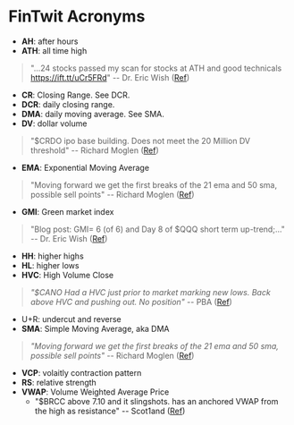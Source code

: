 # FinTwit Acronyms

- **AH**: after hours
- **ATH**: all time high
> "...24 stocks passed my scan for stocks at ATH and good technicals https://ift.tt/uCr5FRd" -- Dr. Eric Wish (<a href="https://twitter.com/WishingWealth/status/1512234143693910028">Ref</a>)
- **CR**: Closing Range. See DCR.
- **DCR**: daily closing range.
- **DMA**: daily moving average. See SMA.
- **DV**: dollar volume
> "$CRDO ipo base building. Does not meet the 20 Million DV threshold" -- Richard Moglen (<a href="https://twitter.com/RichardMoglen/status/1508246352173539332">Ref</a>)
- **EMA**: Exponential Moving Average
>"Moving forward we get the first breaks of the 21 ema and 50 sma, possible sell points" -- Richard Moglen (<a href="https://twitter.com/RichardMoglen/status/1510278237229924363">Ref</a>)
- **GMI**: Green market index
> "Blog post: GMI= 6 (of 6) and Day 8 of $QQQ short term up-trend;..." -- Dr. Eric Wish (<a href="https://twitter.com/WishingWealth/status/1509229563733291008">Ref</a>)
- **HH**: higher highs
- **HL**: higher lows
- **HVC**: High Volume Close
> *"$CANO Had a HVC just prior to market marking new lows. Back above HVC and pushing out. No position"* -- PBA (<a href="https://twitter.com/801010athlete/status/1508861150435454980">Ref</a>)
- U+R: undercut and reverse
- **SMA**: Simple Moving Average, aka DMA
> *"Moving forward we get the first breaks of the 21 ema and 50 sma, possible sell points"* -- Richard Moglen (<a href="https://twitter.com/RichardMoglen/status/1510278237229924363">Ref</a>)
- **VCP**: volaitly contraction pattern
- **RS**: relative strength
- **VWAP**: Volume Weighted Average Price
  - "$BRCC above 7.10 and it slingshots. has an anchored VWAP from the high as resistance" -- Scot1and (<a href="https://twitter.com/Scot1andT/status/1506293242089947145">Ref</a>)
